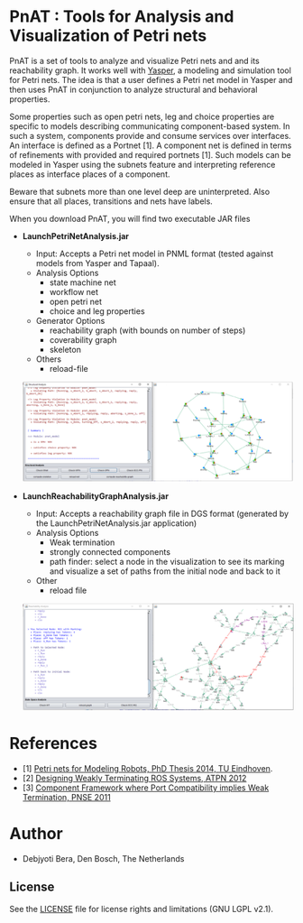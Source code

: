 # PnAT : Tools for Analysis and Visualization of Petri nets

PnAT is a set of tools to analyze and visualize Petri nets and and its reachability graph. It works well with [Yasper](www.yasper.org), a modeling and simulation tool for Petri nets. The idea is that a user defines a Petri net model in Yasper and then uses PnAT in conjunction to analyze structural and behavioral properties. 

Some properties such as open petri nets, leg and choice properties are specific to models describing communicating component-based system. In such a system, components provide and consume services over interfaces. An interface is defined as a Portnet [1]. A component net is defined in terms of refinements with provided and required portnets [1]. Such models can be modeled in Yasper using the subnets feature and interpreting reference places as interface places of a component. 

Beware that subnets more than one level deep are uninterpreted. Also ensure that all places, transitions and nets have labels. 

When you download PnAT, you will find two executable JAR files

  * **LaunchPetriNetAnalysis.jar**
    * Input: Accepts a Petri net model in PNML format (tested against models from Yasper and Tapaal).
    * Analysis Options
      * state machine net
      * workflow net
      * open petri net
      * choice and leg properties
    * Generator Options
      * reachability graph (with bounds on number of steps)
      * coverability graph
      * skeleton 
    * Others
      * reload-file
    
    ![GitHub Logo](/Images/PnATStructural.png)
      
  * **LaunchReachabilityGraphAnalysis.jar**
    * Input: Accepts a reachability graph file in DGS format (generated by the LaunchPetriNetAnalysis.jar application)
    * Analysis Options
      * Weak termination
      * strongly connected components
      * path finder: select a node in the visualization to see its marking and visualize a set of paths from the initial node and back to it
    * Other
      * reload file

    ![GitHub Logo](/Images/PnATBehavioral.png)
    
# References
 * [1] [Petri nets for Modeling Robots, PhD Thesis 2014, TU Eindhoven](https://research.tue.nl/en/publications/petri-nets-for-modeling-robots).
 * [2] [Designing Weakly Terminating ROS Systems, ATPN 2012](https://link.springer.com/chapter/10.1007/978-3-642-31131-4_18)
 * [3] [Component Framework where Port Compatibility implies Weak Termination, PNSE 2011](http://ceur-ws.org/Vol-723/paper11.pdf)

# Author
 * Debjyoti Bera, Den Bosch, The Netherlands

## License

See the [LICENSE](LICENSE) file for license rights and limitations (GNU LGPL v2.1).
